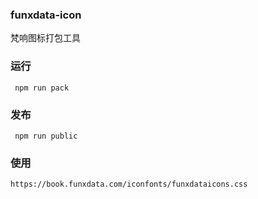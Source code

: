 ### funxdata-icon

梵响图标打包工具


### 运行

```
 npm run pack

```

### 发布

```
 npm run public
```

### 使用
```
https://book.funxdata.com/iconfonts/funxdataicons.css
```